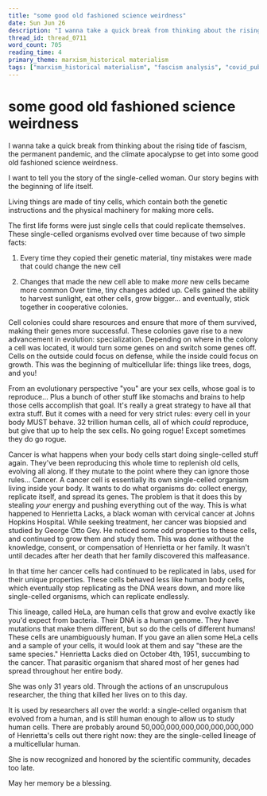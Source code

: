 ```yaml
---
title: "some good old fashioned science weirdness"
date: Sun Jun 26
description: "I wanna take a quick break from thinking about the rising tide of fascism, the permanent pandemic, and the climate apocalypse to get into some good old..."
thread_id: thread_0711
word_count: 705
reading_time: 4
primary_theme: marxism_historical materialism
tags: ["marxism_historical materialism", "fascism analysis", "covid_public health politics"]
---
```


# some good old fashioned science weirdness

I wanna take a quick break from thinking about the rising tide of fascism, the permanent pandemic, and the climate apocalypse to get into some good old fashioned science weirdness.

I want to tell you the story of the single-celled woman. Our story begins with the beginning of life itself.

Living things are made of tiny cells, which contain both the genetic instructions and the physical machinery for making more cells.

The first life forms were just single cells that could replicate themselves. These single-celled organisms evolved over time because of two simple facts:

1) Every time they copied their genetic material, tiny mistakes were made that could change the new cell

2) Changes that made the new cell able to make *more* new cells became more common Over time, tiny changes added up. Cells gained the ability to harvest sunlight, eat other cells, grow bigger... and eventually, stick together in cooperative colonies.

Cell colonies could share resources and ensure that more of them survived, making their genes more successful. These colonies gave rise to a new advancement in evolution: specialization. Depending on where in the colony a cell was located, it would turn some genes on and switch some genes off. Cells on the outside could focus on defense, while the inside could focus on growth. This was the beginning of multicellular life: things like trees, dogs, and you!

From an evolutionary perspective "you" are your sex cells, whose goal is to reproduce... Plus a bunch of other stuff like stomachs and brains to help those cells accomplish that goal. It's really a great strategy to have all that extra stuff. But it comes with a need for very strict rules: every cell in your body MUST behave. 32 trillion human cells, all of which *could* reproduce, but give that up to help the sex cells. No going rogue! Except sometimes they do go rogue.

Cancer is what happens when your body cells start doing single-celled stuff again. They've been reproducing this whole time to replenish old cells, evolving all along. If they mutate to the point where they can ignore those rules... Cancer. A cancer cell is essentially its own single-celled organism living inside your body. It wants to do what organisms do: collect energy, replicate itself, and spread its genes. The problem is that it does this by stealing *your* energy and pushing everything out of the way. This is what happened to Henrietta Lacks, a black woman with cervical cancer at Johns Hopkins Hospital. While seeking treatment, her cancer was biopsied and studied by George Otto Gey. He noticed some odd properties to these cells, and continued to grow them and study them. This was done without the knowledge, consent, or compensation of Henrietta or her family. It wasn't until decades after her death that her family discovered this malfeasance.

In that time her cancer cells had continued to be replicated in labs, used for their unique properties. These cells behaved less like human body cells, which eventually stop replicating as the DNA wears down, and more like single-celled organisms, which can replicate endlessly.

This lineage, called HeLa, are human cells that grow and evolve exactly like you'd expect from bacteria. Their DNA is a human genome. They have mutations that make them different, but so do the cells of different humans! These cells are unambiguously human. If you gave an alien some HeLa cells and a sample of your cells, it would look at them and say "these are the same species." Henrietta Lacks died on October 4th, 1951, succumbing to the cancer. That parasitic organism that shared most of her genes had spread throughout her entire body.

She was only 31 years old. Through the actions of an unscrupulous researcher, the thing that killed her lives on to this day.

It is used by researchers all over the world: a single-celled organism that evolved from a human, and is still human enough to allow us to study human cells. There are probably around 50,000,000,000,000,000,000,000 of Henrietta's cells out there right now: they are the single-celled lineage of a multicellular human.

She is now recognized and honored by the scientific community, decades too late.

May her memory be a blessing.